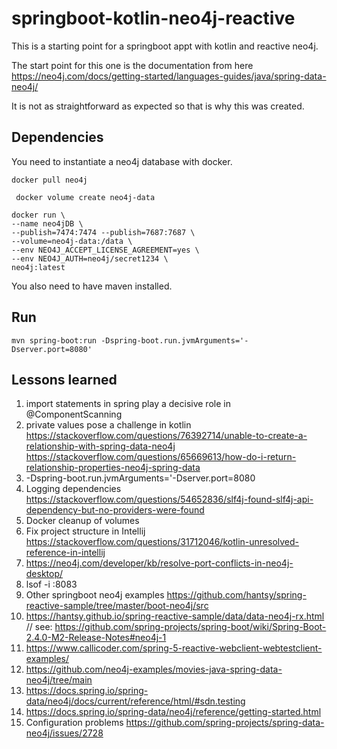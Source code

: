 # springboot-kotlin-neo4j-reactive

This is a starting point for a springboot appt with kotlin and reactive neo4j.  

The start point for this one is the documentation from here https://neo4j.com/docs/getting-started/languages-guides/java/spring-data-neo4j/

It is not as straightforward as expected so that is why this was created.

## Dependencies

You need to instantiate a neo4j database with docker.

```
docker pull neo4j
```

```
 docker volume create neo4j-data
```

```
docker run \
--name neo4jDB \
--publish=7474:7474 --publish=7687:7687 \
--volume=neo4j-data:/data \
--env NEO4J_ACCEPT_LICENSE_AGREEMENT=yes \
--env NEO4J_AUTH=neo4j/secret1234 \
neo4j:latest
```

You also need to have maven installed.


## Run

```
mvn spring-boot:run -Dspring-boot.run.jvmArguments='-Dserver.port=8080'
```

## Lessons learned

1. import statements in spring play a decisive role in @ComponentScanning
2. private values pose a challenge in kotlin
   https://stackoverflow.com/questions/76392714/unable-to-create-a-relationship-with-spring-data-neo4j
   https://stackoverflow.com/questions/65669613/how-do-i-return-relationship-properties-neo4j-spring-data
3. -Dspring-boot.run.jvmArguments='-Dserver.port=8080
4. Logging dependencies https://stackoverflow.com/questions/54652836/slf4j-found-slf4j-api-dependency-but-no-providers-were-found
5. Docker cleanup of volumes
6. Fix project structure in Intellij https://stackoverflow.com/questions/31712046/kotlin-unresolved-reference-in-intellij
7. https://neo4j.com/developer/kb/resolve-port-conflicts-in-neo4j-desktop/
8.  lsof -i :8083
9. Other springboot neo4j examples https://github.com/hantsy/spring-reactive-sample/tree/master/boot-neo4j/src
10. https://hantsy.github.io/spring-reactive-sample/data/data-neo4j-rx.html
   // see: https://github.com/spring-projects/spring-boot/wiki/Spring-Boot-2.4.0-M2-Release-Notes#neo4j-1
11. https://www.callicoder.com/spring-5-reactive-webclient-webtestclient-examples/
12. https://github.com/neo4j-examples/movies-java-spring-data-neo4j/tree/main
13. https://docs.spring.io/spring-data/neo4j/docs/current/reference/html/#sdn.testing
14. https://docs.spring.io/spring-data/neo4j/reference/getting-started.html
15. Configuration problems https://github.com/spring-projects/spring-data-neo4j/issues/2728





